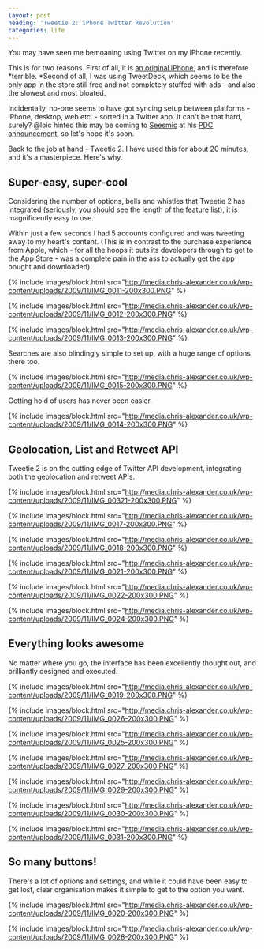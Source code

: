 ```yaml
---
layout: post
heading: 'Tweetie 2: iPhone Twitter Revolution'
categories: life
---
```


You may have seen me bemoaning using Twitter on my iPhone recently.

This is for two reasons. First of all, it is [an original iPhone](/1337), and is therefore *terrible. *Second of all, I was using TweetDeck, which seems to be the only app in the store still free and not completely stuffed with ads - and also the slowest and most bloated.

Incidentally, no-one seems to have got syncing setup between platforms - iPhone, desktop, web etc. - sorted in a Twitter app. It can't be that hard, surely? @loic hinted this may be coming to [Seesmic](http://seesmic.com) at his [PDC announcement](http://www.loiclemeur.com/english/2009/11/seesmic-for-windows-preview-launching-today.html), so let's hope it's soon.

Back to the job at hand - Tweetie 2. I have used this for about 20 minutes, and it's a masterpiece. Here's why.

## Super-easy, super-cool

Considering the number of options, bells and whistles that Tweetie 2 has integrated (seriously, you should see the length of the [feature list](http://www.atebits.com/tweetie-iphone/)), it is magnificently easy to use.

Within just a few seconds I had 5 accounts configured and was tweeting away to my heart's content. (This is in contrast to the purchase experience from Apple, which - for all the hoops it puts its developers through to get to the App Store - was a complete pain in the ass to actually get the app bought and downloaded).

{% include images/block.html src="http://media.chris-alexander.co.uk/wp-content/uploads/2009/11/IMG_0011-200x300.PNG" %}

{% include images/block.html src="http://media.chris-alexander.co.uk/wp-content/uploads/2009/11/IMG_0012-200x300.PNG" %}

{% include images/block.html src="http://media.chris-alexander.co.uk/wp-content/uploads/2009/11/IMG_0013-200x300.PNG" %}

Searches are also blindingly simple to set up, with a huge range of options there too.

{% include images/block.html src="http://media.chris-alexander.co.uk/wp-content/uploads/2009/11/IMG_0015-200x300.PNG" %}

Getting hold of users has never been easier.

{% include images/block.html src="http://media.chris-alexander.co.uk/wp-content/uploads/2009/11/IMG_0014-200x300.PNG" %}

## Geolocation, List and Retweet API

Tweetie 2 is on the cutting edge of Twitter API development, integrating both the geolocation and retweet APIs.

{% include images/block.html src="http://media.chris-alexander.co.uk/wp-content/uploads/2009/11/IMG_00321-200x300.PNG" %}

{% include images/block.html src="http://media.chris-alexander.co.uk/wp-content/uploads/2009/11/IMG_0017-200x300.PNG" %}

{% include images/block.html src="http://media.chris-alexander.co.uk/wp-content/uploads/2009/11/IMG_0018-200x300.PNG" %}

{% include images/block.html src="http://media.chris-alexander.co.uk/wp-content/uploads/2009/11/IMG_0021-200x300.PNG" %}

{% include images/block.html src="http://media.chris-alexander.co.uk/wp-content/uploads/2009/11/IMG_0022-200x300.PNG" %}

{% include images/block.html src="http://media.chris-alexander.co.uk/wp-content/uploads/2009/11/IMG_0024-200x300.PNG" %}

## Everything looks awesome

No matter where you go, the interface has been excellently thought out, and brilliantly designed and executed.

{% include images/block.html src="http://media.chris-alexander.co.uk/wp-content/uploads/2009/11/IMG_0019-200x300.PNG" %}

{% include images/block.html src="http://media.chris-alexander.co.uk/wp-content/uploads/2009/11/IMG_0026-200x300.PNG" %}

{% include images/block.html src="http://media.chris-alexander.co.uk/wp-content/uploads/2009/11/IMG_0025-200x300.PNG" %}

{% include images/block.html src="http://media.chris-alexander.co.uk/wp-content/uploads/2009/11/IMG_0027-200x300.PNG" %}

{% include images/block.html src="http://media.chris-alexander.co.uk/wp-content/uploads/2009/11/IMG_0029-200x300.PNG" %}

{% include images/block.html src="http://media.chris-alexander.co.uk/wp-content/uploads/2009/11/IMG_0030-200x300.PNG" %}

{% include images/block.html src="http://media.chris-alexander.co.uk/wp-content/uploads/2009/11/IMG_0031-200x300.PNG" %}

## So many buttons!

There's a lot of options and settings, and while it could have been easy to get lost, clear organisation makes it simple to get to the option you want.

{% include images/block.html src="http://media.chris-alexander.co.uk/wp-content/uploads/2009/11/IMG_0020-200x300.PNG" %}

{% include images/block.html src="http://media.chris-alexander.co.uk/wp-content/uploads/2009/11/IMG_0028-200x300.PNG" %}